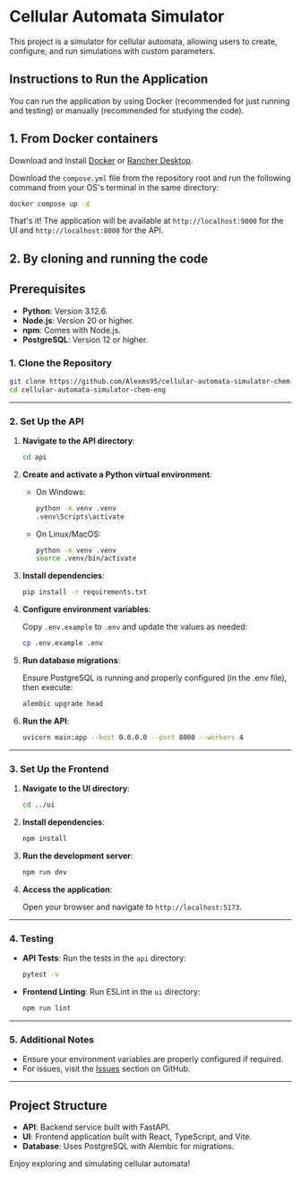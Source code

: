 # Cellular Automata Simulator

This project is a simulator for cellular automata, allowing users to create, configure, and run simulations with custom parameters.

## Instructions to Run the Application

You can run the application by using Docker (recommended for just running and testing) or manually (recommended for studying the code).

## 1. From Docker containers

Download and Install [Docker](https://docs.docker.com/get-started/get-docker/) or [Rancher Desktop](https://rancherdesktop.io/).

Download the `compose.yml` file from the repository root and run the following command from your OS's terminal in the same directory:

```sh
docker compose up -d
```

That's it! The application will be available at `http://localhost:9000` for the UI and `http://localhost:8000` for the API.

## 2. By cloning and running the code

## Prerequisites

- **Python**: Version 3.12.6.
- **Node.js**: Version 20 or higher.
- **npm**: Comes with Node.js.
- **PostgreSQL**: Version 12 or higher.


### 1. Clone the Repository

```sh
git clone https://github.com/Alexms95/cellular-automata-simulator-chem-eng.git
cd cellular-automata-simulator-chem-eng
```

---

### 2. Set Up the API

1. **Navigate to the API directory**:

    ```sh
    cd api
    ```

2. **Create and activate a Python virtual environment**:

    - On Windows:

      ```sh
      python -m venv .venv
      .venv\Scripts\activate
      ```

    - On Linux/MacOS:

      ```sh
      python -m venv .venv
      source .venv/bin/activate
      ```

3. **Install dependencies**:

    ```sh
    pip install -r requirements.txt
    ```

4. **Configure environment variables**:

    Copy `.env.example` to `.env` and update the values as needed:

    ```sh
    cp .env.example .env
    ```

5. **Run database migrations**:

    Ensure PostgreSQL is running and properly configured (in the .env file), then execute:

    ```sh
    alembic upgrade head
    ```

6. **Run the API**:

    ```sh
    uvicorn main:app --host 0.0.0.0 --port 8000 --workers 4
    ```

---

### 3. Set Up the Frontend

1. **Navigate to the UI directory**:

    ```sh
    cd ../ui
    ```

2. **Install dependencies**:

    ```sh
    npm install
    ```

3. **Run the development server**:

    ```sh
    npm run dev
    ```

4. **Access the application**:

    Open your browser and navigate to `http://localhost:5173`.

---

### 4. Testing

- **API Tests**:
  Run the tests in the `api` directory:

  ```sh
  pytest -v
  ```

- **Frontend Linting**:
  Run ESLint in the `ui` directory:

  ```sh
  npm run lint
  ```

---

### 5. Additional Notes

- Ensure your environment variables are properly configured if required.
- For issues, visit the [Issues](https://github.com/Alexms95/tcc-eng-quimica/issues) section on GitHub.

---

## Project Structure

- **API**: Backend service built with FastAPI.
- **UI**: Frontend application built with React, TypeScript, and Vite.
- **Database**: Uses PostgreSQL with Alembic for migrations.

Enjoy exploring and simulating cellular automata!
